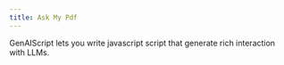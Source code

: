 ```yaml
---
title: Ask My Pdf
---
```


GenAIScript lets you write javascript script that generate rich interaction with LLMs.
